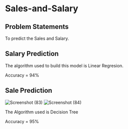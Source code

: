 # Sales-and-Salary

## Problem Statements
To predict the Sales and Salary.

## Salary Prediction

The algorithm used to build this model is Linear Regresion.

Accuracy = 94%

## Sale Prediction

![Screenshot (83)](https://user-images.githubusercontent.com/54364376/139202558-ffdab5e8-c296-49f4-8fee-954eff9aa029.png)
![Screenshot (84)](https://user-images.githubusercontent.com/54364376/139202584-59df55bd-9adc-4178-b293-1b4d2a6a2fdb.png)


The Algorithm used is Decision Tree

Accuracy = 95%
